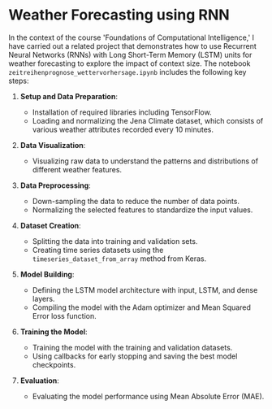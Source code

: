 # Weather Forecasting using RNN

In the context of the course 'Foundations of Computational Intelligence,' I have carried out a related project that demonstrates how to use Recurrent Neural Networks (RNNs) with Long Short-Term Memory (LSTM) units for weather forecasting to explore the impact of context size. The notebook `zeitreihenprognose_wettervorhersage.ipynb` includes the following key steps:

1. **Setup and Data Preparation**:
   - Installation of required libraries including TensorFlow.
   - Loading and normalizing the Jena Climate dataset, which consists of various weather attributes recorded every 10 minutes.

2. **Data Visualization**:
   - Visualizing raw data to understand the patterns and distributions of different weather features.

3. **Data Preprocessing**:
   - Down-sampling the data to reduce the number of data points.
   - Normalizing the selected features to standardize the input values.

4. **Dataset Creation**:
   - Splitting the data into training and validation sets.
   - Creating time series datasets using the `timeseries_dataset_from_array` method from Keras.

5. **Model Building**:
   - Defining the LSTM model architecture with input, LSTM, and dense layers.
   - Compiling the model with the Adam optimizer and Mean Squared Error loss function.

6. **Training the Model**:
   - Training the model with the training and validation datasets.
   - Using callbacks for early stopping and saving the best model checkpoints.

7. **Evaluation**:
   - Evaluating the model performance using Mean Absolute Error (MAE).
